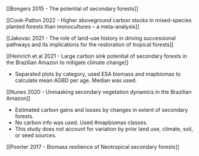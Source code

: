 
[[Bongers 2015 - The potential of secondary forests]]

[[Cook-Patton 2022 - Higher aboveground carbon stocks in mixed-species planted forests than monocultures – a meta-analysis]]

[[Jakovac 2021 - The role of land-use history in driving successional pathways and its implications for the restoration of tropical forests]]


[[Heinrich et al 2021 - Large carbon sink potential of secondary forests in the Brazilian Amazon to mitigate climate change]]
- Separated plots by category, used ESA biomass and mapbiomas to calculate mean AGBD per age. Median was used.


[[Nunes 2020 - Unmasking secondary vegetation dynamics in the Brazilian Amazon]]
- Estimated carbon gains and losses by changes in extent of secondary forests.
- No carbon info was used. Used #mapbiomas classes.
- This study does not account for variation by prior land use, climate, soil, or seed sources.

[[Poorter 2017 - Biomass resilience of Neotropical secondary forests]]
